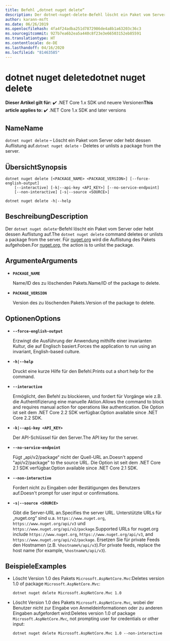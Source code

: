 ```yaml
---
title: Befehl „dotnet nuget delete“
description: Der dotnet-nuget-delete-Befehl löscht ein Paket vom Server oder hebt dessen Auflistung auf.
author: karann-msft
ms.date: 06/26/2019
ms.openlocfilehash: 4fa4f24adba251d7872986de4a8b1a63203c36c3
ms.sourcegitcommit: 927b7ea6b2ea5a440c8f23e3e66503152eb85591
ms.translationtype: HT
ms.contentlocale: de-DE
ms.lasthandoff: 04/16/2020
ms.locfileid: "81463585"
---
```

# <a name="dotnet-nuget-delete"></a><span data-ttu-id="ffba6-103">dotnet nuget delete</span><span class="sxs-lookup"><span data-stu-id="ffba6-103">dotnet nuget delete</span></span>

<span data-ttu-id="ffba6-104">**Dieser Artikel gilt für:** ✔️ .NET Core 1.x SDK und neuere Versionen</span><span class="sxs-lookup"><span data-stu-id="ffba6-104">**This article applies to:** ✔️ .NET Core 1.x SDK and later versions</span></span>

<!-- todo: uncomment when all CLI commands are reviewed
[!INCLUDE [topic-appliesto-net-core-all](../../../includes/topic-appliesto-net-core-all.md)]
-->

## <a name="name"></a><span data-ttu-id="ffba6-105">Name</span><span class="sxs-lookup"><span data-stu-id="ffba6-105">Name</span></span>

<span data-ttu-id="ffba6-106">`dotnet nuget delete` – Löscht ein Paket vom Server oder hebt dessen Auflistung auf.</span><span class="sxs-lookup"><span data-stu-id="ffba6-106">`dotnet nuget delete` - Deletes or unlists a package from the server.</span></span>

## <a name="synopsis"></a><span data-ttu-id="ffba6-107">Übersicht</span><span class="sxs-lookup"><span data-stu-id="ffba6-107">Synopsis</span></span>

```dotnetcli
dotnet nuget delete [<PACKAGE_NAME> <PACKAGE_VERSION>] [--force-english-output]
    [--interactive] [-k|--api-key <API_KEY>] [--no-service-endpoint]
    [--non-interactive] [-s|--source <SOURCE>]

dotnet nuget delete -h|--help
```

## <a name="description"></a><span data-ttu-id="ffba6-108">Beschreibung</span><span class="sxs-lookup"><span data-stu-id="ffba6-108">Description</span></span>

<span data-ttu-id="ffba6-109">Der `dotnet nuget delete`-Befehl löscht ein Paket vom Server oder hebt dessen Auflistung auf.</span><span class="sxs-lookup"><span data-stu-id="ffba6-109">The `dotnet nuget delete` command deletes or unlists a package from the server.</span></span> <span data-ttu-id="ffba6-110">Für [nuget.org](https://www.nuget.org/) wird die Auflistung des Pakets aufgehoben.</span><span class="sxs-lookup"><span data-stu-id="ffba6-110">For [nuget.org](https://www.nuget.org/), the action is to unlist the package.</span></span>

## <a name="arguments"></a><span data-ttu-id="ffba6-111">Argumente</span><span class="sxs-lookup"><span data-stu-id="ffba6-111">Arguments</span></span>

* **`PACKAGE_NAME`**

  <span data-ttu-id="ffba6-112">Name/ID des zu löschenden Pakets.</span><span class="sxs-lookup"><span data-stu-id="ffba6-112">Name/ID of the package to delete.</span></span>

* **`PACKAGE_VERSION`**

  <span data-ttu-id="ffba6-113">Version des zu löschenden Pakets.</span><span class="sxs-lookup"><span data-stu-id="ffba6-113">Version of the package to delete.</span></span>

## <a name="options"></a><span data-ttu-id="ffba6-114">Optionen</span><span class="sxs-lookup"><span data-stu-id="ffba6-114">Options</span></span>

* **`--force-english-output`**

  <span data-ttu-id="ffba6-115">Erzwingt die Ausführung der Anwendung mithilfe einer invarianten Kultur, die auf Englisch basiert.</span><span class="sxs-lookup"><span data-stu-id="ffba6-115">Forces the application to run using an invariant, English-based culture.</span></span>

* **`-h|--help`**

  <span data-ttu-id="ffba6-116">Druckt eine kurze Hilfe für den Befehl.</span><span class="sxs-lookup"><span data-stu-id="ffba6-116">Prints out a short help for the command.</span></span>

* **`--interactive`**

  <span data-ttu-id="ffba6-117">Ermöglicht, den Befehl zu blockieren, und fordert für Vorgänge wie z.B. die Authentifizierung eine manuelle Aktion.</span><span class="sxs-lookup"><span data-stu-id="ffba6-117">Allows the command to block and requires manual action for operations like authentication.</span></span> <span data-ttu-id="ffba6-118">Die Option ist seit dem .NET Core 2.2 SDK verfügbar.</span><span class="sxs-lookup"><span data-stu-id="ffba6-118">Option available since .NET Core 2.2 SDK.</span></span>

* **`-k|--api-key <API_KEY>`**

  <span data-ttu-id="ffba6-119">Der API-Schlüssel für den Server.</span><span class="sxs-lookup"><span data-stu-id="ffba6-119">The API key for the server.</span></span>

* **`--no-service-endpoint`**

  <span data-ttu-id="ffba6-120">Fügt „api/v2/package“ nicht der Quell-URL an.</span><span class="sxs-lookup"><span data-stu-id="ffba6-120">Doesn't append "api/v2/package" to the source URL.</span></span> <span data-ttu-id="ffba6-121">Die Option ist seit dem .NET Core 2.1 SDK verfügbar.</span><span class="sxs-lookup"><span data-stu-id="ffba6-121">Option available since .NET Core 2.1 SDK.</span></span>

* **`--non-interactive`**

  <span data-ttu-id="ffba6-122">Fordert nicht zu Eingaben oder Bestätigungen des Benutzers auf.</span><span class="sxs-lookup"><span data-stu-id="ffba6-122">Doesn't prompt for user input or confirmations.</span></span>

* **`-s|--source <SOURCE>`**

  <span data-ttu-id="ffba6-123">Gibt die Server-URL an.</span><span class="sxs-lookup"><span data-stu-id="ffba6-123">Specifies the server URL.</span></span> <span data-ttu-id="ffba6-124">Unterstützte URLs für „nuget.org“ sind u.a. `https://www.nuget.org`, `https://www.nuget.org/api/v3` und `https://www.nuget.org/api/v2/package`.</span><span class="sxs-lookup"><span data-stu-id="ffba6-124">Supported URLs for nuget.org include `https://www.nuget.org`, `https://www.nuget.org/api/v3`, and `https://www.nuget.org/api/v2/package`.</span></span> <span data-ttu-id="ffba6-125">Ersetzen Sie für private Feeds den Hostnamen (z.B. `%hostname%/api/v3`).</span><span class="sxs-lookup"><span data-stu-id="ffba6-125">For private feeds, replace the host name (for example, `%hostname%/api/v3`).</span></span>

## <a name="examples"></a><span data-ttu-id="ffba6-126">Beispiele</span><span class="sxs-lookup"><span data-stu-id="ffba6-126">Examples</span></span>

* <span data-ttu-id="ffba6-127">Löscht Version 1.0 des Pakets `Microsoft.AspNetCore.Mvc`:</span><span class="sxs-lookup"><span data-stu-id="ffba6-127">Deletes version 1.0 of package `Microsoft.AspNetCore.Mvc`:</span></span>

  ```dotnetcli
  dotnet nuget delete Microsoft.AspNetCore.Mvc 1.0
  ```

* <span data-ttu-id="ffba6-128">Löscht Version 1.0 des Pakets `Microsoft.AspNetCore.Mvc`, wobei der Benutzer nicht zur Eingabe von Anmeldeinformationen oder zu anderen Eingaben aufgefordert wird:</span><span class="sxs-lookup"><span data-stu-id="ffba6-128">Deletes version 1.0 of package `Microsoft.AspNetCore.Mvc`, not prompting user for credentials or other input:</span></span>

  ```dotnetcli
  dotnet nuget delete Microsoft.AspNetCore.Mvc 1.0 --non-interactive
  ```
